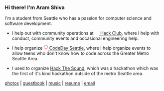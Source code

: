 ### Hi there! I'm Aram Shiva

I'm a student from Seattle who has a passion for computer science and software development. 

- I help out with community operations at [<img src="https://assets.hackclub.com/icon-rounded.svg" width="14" height="14" /> Hack Club](https://hackclub.com/), where I help with conduct, community events and occasional engineering help.
- I help organize [<img src="https://raw.githubusercontent.com/aramshiva/aramshiva/refs/heads/main/codeday.svg?raw=true" width="14" height="14" /> CodeDay Seattle](https://hackclub.com/), where I help organize events to allow teens who don't know how to code across the Greater Metro Seattle Area.

- I used to organize [Hack The Sound](https://hackclub.com/), which was a hackathon which was the first of it's kind hackathon outside of the metro Seattle area.

[photos](https://aram.sh/photos) | [guestbook](https://aram.sh/guestbook) | [music](https://aram.sh/music) | [resume](/resume.pdf) | [email](mailto:me@aram.sh)

<!--START_SECTION:waka-->
<!--END_SECTION:waka-->
